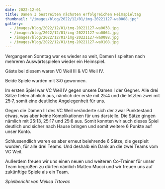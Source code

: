```yaml
---
date: 2022-12-01
title: Damen I bestreiten nächsten erfolgreichen Heimspieltag
thumbnail: "/images/blog/2022/12/01/img-20221127-wa0008.jpg"
gallery:
  - /images/blog/2022/12/01/img-20221127-wa0038.jpg
  - /images/blog/2022/12/01/img-20221127-wa0064.jpg
  - /images/blog/2022/12/01/img-20221127-wa0088.jpg
  - /images/blog/2022/12/01/img-20221127-wa0108.jpg
---
```


Vergangenen Sonntag war es wieder so weit, Damen I spielten nach mehreren Auswärtsspielen wieder ein Heimspiel.

Gäste bei diesem waren VC Weil III & VC Weil IV.

Beide Spiele wurden mit 3:0 gewonnen.

Im ersten Spiel war VC Weil IV gegen unsere Damen I der Gegner. Alle drei Sätze fielen ähnlich aus, nämlich der erste mit 25:4 und die letzten zwei mit 25:7, somit eine deutliche Angelegenheit für uns.

Gegen die Damen III des VC Weil veränderte sich der zwar Punktestand etwas, was aber keine Komplikationen für uns darstelle. Die Sätze gingen nämlich mit 25:13, 25:17 und 25:8 aus. Somit konnten wir auch dieses Spiel deutlich und sicher nach Hause bringen und somit weitere 6 Punkte auf unser Konto.

Schlussendlich waren es aber erneut belehrende 6 Sätze, die gespielt wurden, für alle drei Teams. Und deshalb ein Dank an die zwei Teams vom VC Weil.

Außerdem freuen wir uns einen neuen und weiteren Co-Trainer für unser Team begrüßen zu dürfen nämlich Matteo Mucci und wir freuen uns auf zukünftige Spiele als ein Team.

_Spielbericht von Melisa Trtovac_
